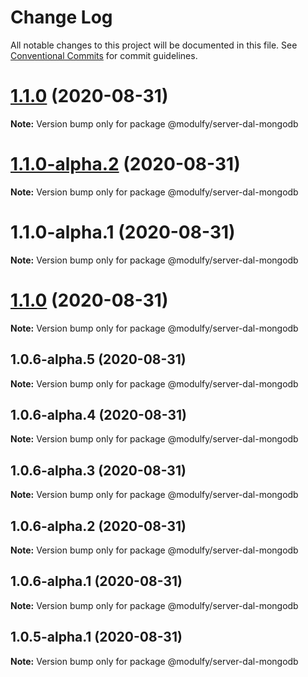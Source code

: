 # Change Log

All notable changes to this project will be documented in this file.
See [Conventional Commits](https://conventionalcommits.org) for commit guidelines.

# [1.1.0](https://github.com/jmrapp1/Modulfy/compare/@modulfy/server-dal-mongodb@1.1.0-alpha.2...@modulfy/server-dal-mongodb@1.1.0) (2020-08-31)

**Note:** Version bump only for package @modulfy/server-dal-mongodb





# [1.1.0-alpha.2](https://github.com/jmrapp1/Modulfy/compare/@modulfy/server-dal-mongodb@1.1.0...@modulfy/server-dal-mongodb@1.1.0-alpha.2) (2020-08-31)

**Note:** Version bump only for package @modulfy/server-dal-mongodb





# 1.1.0-alpha.1 (2020-08-31)

**Note:** Version bump only for package @modulfy/server-dal-mongodb





# [1.1.0](https://github.com/jmrapp1/Modulfy/compare/@modulfy/server-dal-mongodb@1.0.6-alpha.5...@modulfy/server-dal-mongodb@1.1.0) (2020-08-31)

**Note:** Version bump only for package @modulfy/server-dal-mongodb





## 1.0.6-alpha.5 (2020-08-31)

**Note:** Version bump only for package @modulfy/server-dal-mongodb





## 1.0.6-alpha.4 (2020-08-31)

**Note:** Version bump only for package @modulfy/server-dal-mongodb





## 1.0.6-alpha.3 (2020-08-31)

**Note:** Version bump only for package @modulfy/server-dal-mongodb





## 1.0.6-alpha.2 (2020-08-31)

**Note:** Version bump only for package @modulfy/server-dal-mongodb





## 1.0.6-alpha.1 (2020-08-31)

**Note:** Version bump only for package @modulfy/server-dal-mongodb





## 1.0.5-alpha.1 (2020-08-31)

**Note:** Version bump only for package @modulfy/server-dal-mongodb
